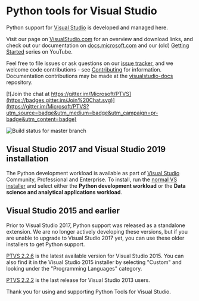 # Python tools for Visual Studio

Python support for [Visual Studio](https://aka.ms/PTVS) is developed and managed here.

Visit our page on [VisualStudio.com](https://aka.ms/PTVS) for an overview and download links, and check out our documentation on [docs.microsoft.com](https://aka.ms/PTVSDocs) and our (old) [Getting Started](http://aka.ms/PTVSTutorial) series on YouTube.

Feel free to file issues or ask questions on our [issue tracker](http://github.com/Microsoft/PTVS/issues), and we welcome code contributions - see [Contributing](https://github.com/Microsoft/PTVS/wiki/Contributing-to-PTVS) for information. Documentation contributions may be made at the [visualstudio-docs](https://github.com/Microsoft/visualstudio-docs/tree/master/docs/python) repository.

[![Join the chat at https://gitter.im/Microsoft/PTVS](https://badges.gitter.im/Join%20Chat.svg)](https://gitter.im/Microsoft/PTVS?utm_source=badge&utm_medium=badge&utm_campaign=pr-badge&utm_content=badge)

![Build status for master branch](https://mseng.visualstudio.com/_apis/public/build/definitions/b21de0ba-dffd-474c-b888-7112d5e6397b/2921/badge)

## Visual Studio 2017 and Visual Studio 2019 installation

The Python development workload is available as part of [Visual Studio](https://aka.ms/PTVS) Community, Professional and Enterprise. To install, run the [normal VS installer](https://visualstudio.com/vs/downloads?wt.mc_id=github_microsoft_com) and select either the **Python development workload** or the **Data science and analytical applications workload**.

## Visual Studio 2015 and earlier

Prior to Visual Studio 2017, Python support was released as a standalone extension. We are no longer actively developing these versions, but if you are unable to upgrade to Visual Studio 2017 yet, you can use these older installers to get Python support.

[PTVS 2.2.6](https://github.com/Microsoft/PTVS/releases/v2.2.6) is the latest available version for Visual Studio 2015. You can also find it in the Visual Studio 2015 installer by selecting "Custom" and looking under the "Programming Languages" category.

[PTVS 2.2.2](https://github.com/Microsoft/PTVS/releases/v2.2.2) is the last release for Visual Studio 2013 users.


Thank you for using and supporting Python Tools for Visual Studio.
